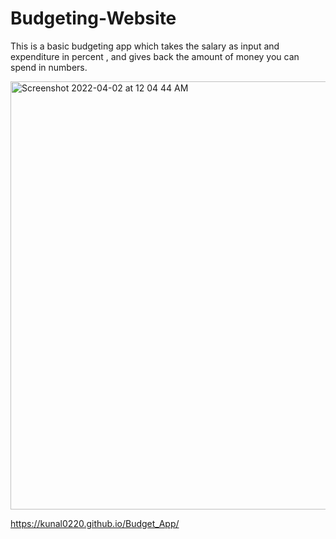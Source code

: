 # Budgeting-Website
This is a basic budgeting app which takes the salary as input and expenditure in percent , and gives back the amount of money you can spend in numbers.

<!-- Screenshot -->
<img width="685" alt="Screenshot 2022-04-02 at 12 04 44 AM" src="https://user-images.githubusercontent.com/71934168/161324569-912f458c-ba5e-4f88-b3cc-1f211d0d0347.png">

<!-- Check it out here  -->

https://kunal0220.github.io/Budget_App/
